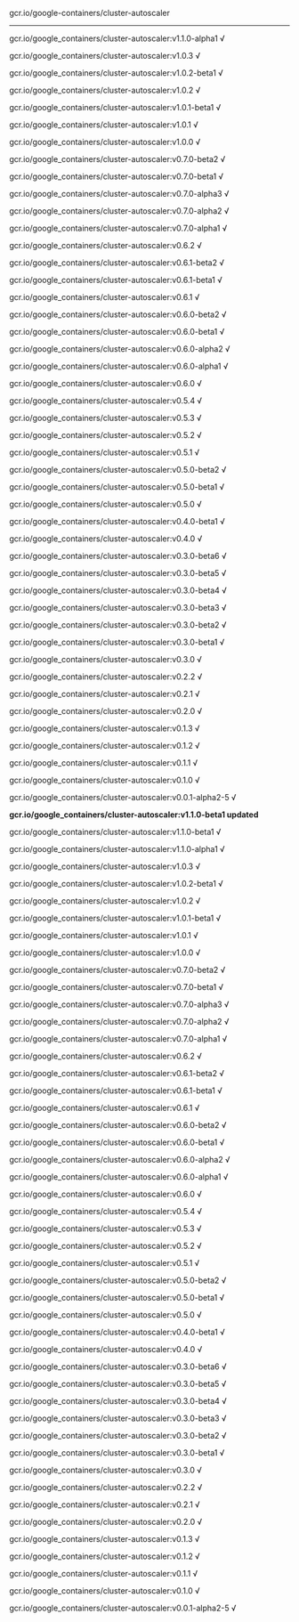 gcr.io/google-containers/cluster-autoscaler 

----
gcr.io/google_containers/cluster-autoscaler:v1.1.0-alpha1 √

gcr.io/google_containers/cluster-autoscaler:v1.0.3 √

gcr.io/google_containers/cluster-autoscaler:v1.0.2-beta1 √

gcr.io/google_containers/cluster-autoscaler:v1.0.2 √

gcr.io/google_containers/cluster-autoscaler:v1.0.1-beta1 √

gcr.io/google_containers/cluster-autoscaler:v1.0.1 √

gcr.io/google_containers/cluster-autoscaler:v1.0.0 √

gcr.io/google_containers/cluster-autoscaler:v0.7.0-beta2 √

gcr.io/google_containers/cluster-autoscaler:v0.7.0-beta1 √

gcr.io/google_containers/cluster-autoscaler:v0.7.0-alpha3 √

gcr.io/google_containers/cluster-autoscaler:v0.7.0-alpha2 √

gcr.io/google_containers/cluster-autoscaler:v0.7.0-alpha1 √

gcr.io/google_containers/cluster-autoscaler:v0.6.2 √

gcr.io/google_containers/cluster-autoscaler:v0.6.1-beta2 √

gcr.io/google_containers/cluster-autoscaler:v0.6.1-beta1 √

gcr.io/google_containers/cluster-autoscaler:v0.6.1 √

gcr.io/google_containers/cluster-autoscaler:v0.6.0-beta2 √

gcr.io/google_containers/cluster-autoscaler:v0.6.0-beta1 √

gcr.io/google_containers/cluster-autoscaler:v0.6.0-alpha2 √

gcr.io/google_containers/cluster-autoscaler:v0.6.0-alpha1 √

gcr.io/google_containers/cluster-autoscaler:v0.6.0 √

gcr.io/google_containers/cluster-autoscaler:v0.5.4 √

gcr.io/google_containers/cluster-autoscaler:v0.5.3 √

gcr.io/google_containers/cluster-autoscaler:v0.5.2 √

gcr.io/google_containers/cluster-autoscaler:v0.5.1 √

gcr.io/google_containers/cluster-autoscaler:v0.5.0-beta2 √

gcr.io/google_containers/cluster-autoscaler:v0.5.0-beta1 √

gcr.io/google_containers/cluster-autoscaler:v0.5.0 √

gcr.io/google_containers/cluster-autoscaler:v0.4.0-beta1 √

gcr.io/google_containers/cluster-autoscaler:v0.4.0 √

gcr.io/google_containers/cluster-autoscaler:v0.3.0-beta6 √

gcr.io/google_containers/cluster-autoscaler:v0.3.0-beta5 √

gcr.io/google_containers/cluster-autoscaler:v0.3.0-beta4 √

gcr.io/google_containers/cluster-autoscaler:v0.3.0-beta3 √

gcr.io/google_containers/cluster-autoscaler:v0.3.0-beta2 √

gcr.io/google_containers/cluster-autoscaler:v0.3.0-beta1 √

gcr.io/google_containers/cluster-autoscaler:v0.3.0 √

gcr.io/google_containers/cluster-autoscaler:v0.2.2 √

gcr.io/google_containers/cluster-autoscaler:v0.2.1 √

gcr.io/google_containers/cluster-autoscaler:v0.2.0 √

gcr.io/google_containers/cluster-autoscaler:v0.1.3 √

gcr.io/google_containers/cluster-autoscaler:v0.1.2 √

gcr.io/google_containers/cluster-autoscaler:v0.1.1 √

gcr.io/google_containers/cluster-autoscaler:v0.1.0 √

gcr.io/google_containers/cluster-autoscaler:v0.0.1-alpha2-5 √

**gcr.io/google_containers/cluster-autoscaler:v1.1.0-beta1 updated**

gcr.io/google_containers/cluster-autoscaler:v1.1.0-beta1 √

gcr.io/google_containers/cluster-autoscaler:v1.1.0-alpha1 √

gcr.io/google_containers/cluster-autoscaler:v1.0.3 √

gcr.io/google_containers/cluster-autoscaler:v1.0.2-beta1 √

gcr.io/google_containers/cluster-autoscaler:v1.0.2 √

gcr.io/google_containers/cluster-autoscaler:v1.0.1-beta1 √

gcr.io/google_containers/cluster-autoscaler:v1.0.1 √

gcr.io/google_containers/cluster-autoscaler:v1.0.0 √

gcr.io/google_containers/cluster-autoscaler:v0.7.0-beta2 √

gcr.io/google_containers/cluster-autoscaler:v0.7.0-beta1 √

gcr.io/google_containers/cluster-autoscaler:v0.7.0-alpha3 √

gcr.io/google_containers/cluster-autoscaler:v0.7.0-alpha2 √

gcr.io/google_containers/cluster-autoscaler:v0.7.0-alpha1 √

gcr.io/google_containers/cluster-autoscaler:v0.6.2 √

gcr.io/google_containers/cluster-autoscaler:v0.6.1-beta2 √

gcr.io/google_containers/cluster-autoscaler:v0.6.1-beta1 √

gcr.io/google_containers/cluster-autoscaler:v0.6.1 √

gcr.io/google_containers/cluster-autoscaler:v0.6.0-beta2 √

gcr.io/google_containers/cluster-autoscaler:v0.6.0-beta1 √

gcr.io/google_containers/cluster-autoscaler:v0.6.0-alpha2 √

gcr.io/google_containers/cluster-autoscaler:v0.6.0-alpha1 √

gcr.io/google_containers/cluster-autoscaler:v0.6.0 √

gcr.io/google_containers/cluster-autoscaler:v0.5.4 √

gcr.io/google_containers/cluster-autoscaler:v0.5.3 √

gcr.io/google_containers/cluster-autoscaler:v0.5.2 √

gcr.io/google_containers/cluster-autoscaler:v0.5.1 √

gcr.io/google_containers/cluster-autoscaler:v0.5.0-beta2 √

gcr.io/google_containers/cluster-autoscaler:v0.5.0-beta1 √

gcr.io/google_containers/cluster-autoscaler:v0.5.0 √

gcr.io/google_containers/cluster-autoscaler:v0.4.0-beta1 √

gcr.io/google_containers/cluster-autoscaler:v0.4.0 √

gcr.io/google_containers/cluster-autoscaler:v0.3.0-beta6 √

gcr.io/google_containers/cluster-autoscaler:v0.3.0-beta5 √

gcr.io/google_containers/cluster-autoscaler:v0.3.0-beta4 √

gcr.io/google_containers/cluster-autoscaler:v0.3.0-beta3 √

gcr.io/google_containers/cluster-autoscaler:v0.3.0-beta2 √

gcr.io/google_containers/cluster-autoscaler:v0.3.0-beta1 √

gcr.io/google_containers/cluster-autoscaler:v0.3.0 √

gcr.io/google_containers/cluster-autoscaler:v0.2.2 √

gcr.io/google_containers/cluster-autoscaler:v0.2.1 √

gcr.io/google_containers/cluster-autoscaler:v0.2.0 √

gcr.io/google_containers/cluster-autoscaler:v0.1.3 √

gcr.io/google_containers/cluster-autoscaler:v0.1.2 √

gcr.io/google_containers/cluster-autoscaler:v0.1.1 √

gcr.io/google_containers/cluster-autoscaler:v0.1.0 √

gcr.io/google_containers/cluster-autoscaler:v0.0.1-alpha2-5 √

